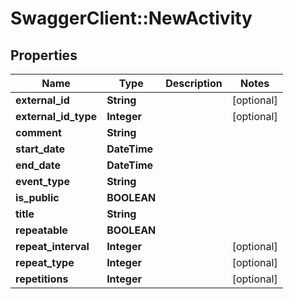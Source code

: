 # SwaggerClient::NewActivity

## Properties
Name | Type | Description | Notes
------------ | ------------- | ------------- | -------------
**external_id** | **String** |  | [optional] 
**external_id_type** | **Integer** |  | [optional] 
**comment** | **String** |  | 
**start_date** | **DateTime** |  | 
**end_date** | **DateTime** |  | 
**event_type** | **String** |  | 
**is_public** | **BOOLEAN** |  | 
**title** | **String** |  | 
**repeatable** | **BOOLEAN** |  | 
**repeat_interval** | **Integer** |  | [optional] 
**repeat_type** | **Integer** |  | [optional] 
**repetitions** | **Integer** |  | [optional] 


